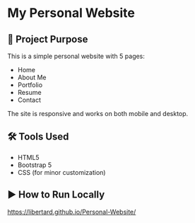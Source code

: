 # My Personal Website

## 📌 Project Purpose
This is a simple personal website with 5 pages:
- Home
- About Me
- Portfolio
- Resume
- Contact

The site is responsive and works on both mobile and desktop.

## 🛠️ Tools Used
- HTML5
- Bootstrap 5
- CSS (for minor customization)

## ▶️ How to Run Locally
https://libertard.github.io/Personal-Website/

